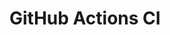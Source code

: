 # GitHub Actions CI








































































































































































































































































































































































































































































































































































































































































































































































































































































































































































































































































































































































































































































































































































































































































































































































































































































